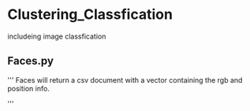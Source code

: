 # Clustering_Classfication
includeing image classfication

## Faces.py
'''
Faces will return a csv document with a vector containing the rgb and position info.

'''
